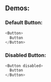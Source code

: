 ## Demos:

### Default Button:
```js
<Button>
  Button
</Button>
```
### Disabled Button:
```js
<Button disabled>
  Button
</Button>
```